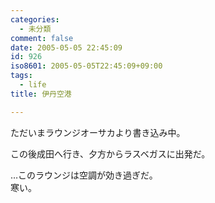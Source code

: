 ```yaml
---
categories:
  - 未分類
comment: false
date: 2005-05-05 22:45:09
id: 926
iso8601: 2005-05-05T22:45:09+09:00
tags:
  - life
title: 伊丹空港

---
```


<div class="entry-body">
  <p>ただいまラウンジオーサカより書き込み中。</p>

  <p>この後成田へ行き、夕方からラスベガスに出発だ。</p>

  <p>…このラウンジは空調が効き過ぎだ。<br />
    寒い。</p>
</div>
